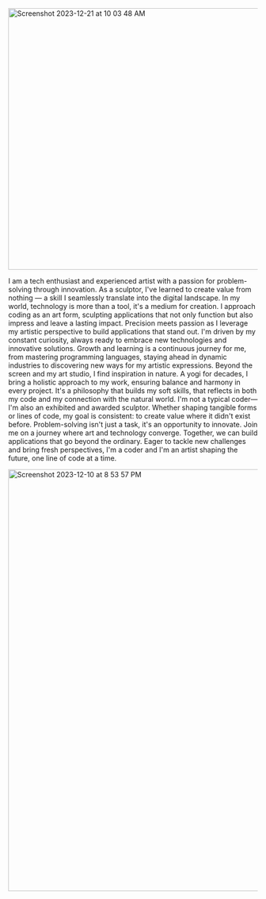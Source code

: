 
<img width="527" alt="Screenshot 2023-12-21 at 10 03 48 AM" src="https://github.com/Mirabordem/Mirabordem/assets/130639536/f94f01a2-b505-4c92-8c2d-6bab06e0d18b">



I am a tech enthusiast and experienced artist with a passion for problem-solving through innovation. As a sculptor, I've learned to create value from nothing — a skill I seamlessly translate into the digital landscape. In my world, technology is more than a tool, it's a medium for creation. I approach coding as an art form, sculpting applications that not only function but also impress and leave a lasting impact. Precision meets passion as I leverage my artistic perspective to build applications that stand out. I'm driven by my constant curiosity, always ready to embrace new technologies and innovative solutions. Growth and learning is a continuous journey for me, from mastering programming languages, staying ahead in dynamic industries to discovering new ways for my artistic expressions.
Beyond the screen and my art studio, I find inspiration in nature. A yogi for decades, I bring a holistic approach to my work, ensuring balance and harmony in every project. It's a philosophy that builds my soft skills, that reflects in both my code and my connection with the natural world.
I'm not a typical coder—I'm also an exhibited and awarded sculptor. Whether shaping tangible forms or lines of code, my goal is consistent: to create value where it didn't exist before. Problem-solving isn't just a task, it's an opportunity to innovate.
Join me on a journey where art and technology converge. Together, we can build applications that go beyond the ordinary. Eager to tackle new challenges and bring fresh perspectives, I'm a coder and I'm an artist shaping the future, one line of code at a time.



<img width="850" alt="Screenshot 2023-12-10 at 8 53 57 PM" src="https://github.com/Mirabordem/Mirabordem/assets/130639536/cb39b02d-6243-4032-acc5-0fe34e0b6dca">
